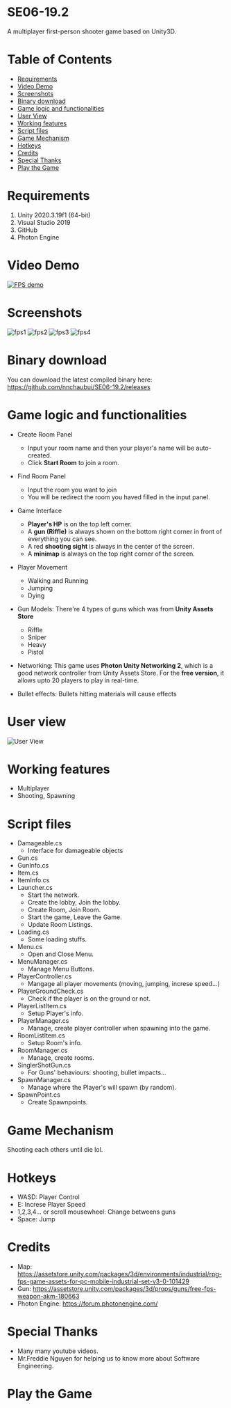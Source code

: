 # SE06-19.2
A multiplayer first-person shooter game based on Unity3D. 

# Table of Contents
- [Requirements](#requirements)
- [Video Demo](#video-demo)
- [Screenshots](#screenshots)
- [Binary download](#binary-download)
- [Game logic and functionalities](#game-logic-and-functionalities)
- [User View](#user-view)
- [Working features](#working-features)
- [Script files](#script-files)
- [Game Mechanism](#game-mechanism)
- [Hotkeys](#hotkeys)
- [Credits](#credits)
- [Special Thanks](#special-thanks)
- [Play the Game](#play-the-game)
# Requirements
1. Unity 2020.3.19f1 (64-bit)
2. Visual Studio 2019
3. GitHub
4. Photon Engine

# Video Demo
[![FPS demo](Demos/1.png)](https://www.youtube.com/watch?v=Wyy2JmqJWXM "FPS demo")

# Screenshots
![fps1](Demos/1.png)
![fps2](Demos/2.png)
![fps3](Demos/3.png)
![fps4](Demos/4.png)

# Binary download

You can download the latest compiled binary here: https://github.com/nnchaubui/SE06-19.2/releases
# Game logic and functionalities

+ Create Room Panel
    - Input your room name and then your player's name will be auto-created.
    - Click **Start Room** to join a room.
+ Find Room Panel
    - Input the room you want to join
    - You will be redirect the room you haved filled in the input panel.
+ Game Interface
    - **Player's HP** is on the top left corner.
    - A **gun (Riffle)** is always shown on the bottom right corner in front of everything you can see.
    - A red **shooting sight** is always in the center of the screen.
    - A **minimap** is always on the top right corner of the screen.

+ Player Movement
    - Walking and Running
    - Jumping
    - Dying

+ Gun Models: There're 4 types of guns which was from **Unity Assets Store**
    - Riffle
    - Sniper
    - Heavy
    - Pistol

+ Networking: This game uses **Photon Unity Networking 2**, which is a good network controller from Unity Assets Store. For the **free version**, it allows upto 20 players to play in real-time.

+ Bullet effects: Bullets hitting materials will cause effects

# User view
![User View](Demos/User_view.png)

# Working features
- Multiplayer
- Shooting, Spawning

# Script files
+ Damageable.cs
    - Interface for damageable objects
+ Gun.cs
+ GunInfo.cs
+ Item.cs
+ ItemInfo.cs
+ Launcher.cs
    - Start the network.
    - Create the lobby, Join the lobby.
    - Create Room, Join Room.
    - Start the game, Leave the Game.
    - Update Room Listings.
+ Loading.cs
    - Some loading stuffs.
+ Menu.cs
    - Open and Close Menu.
+ MenuManager.cs
    - Manage Menu Buttons.
+ PlayerController.cs
    - Mangage all player movements (moving, jumping, increse speed...)
+ PlayerGroundCheck.cs
    - Check if the player is on the ground or not.
+ PlayerListItem.cs
    - Setup Player's info.
+ PlayerManager.cs
    - Manage, create player controller when spawning into the game.
+ RoomListItem.cs
    - Setup Room's info.
+ RoomManager.cs
    - Manage, create rooms.
+ SinglerShotGun.cs
    - For Guns' behaviours: shooting, bullet impacts...
+ SpawnManager.cs
    - Manage where the Player's will spawn (by random).
+ SpawnPoint.cs
    - Create Spawnpoints.

# Game Mechanism
Shooting each others until die lol.
 
# Hotkeys
+ WASD: Player Control
+ E: Increse Player Speed
+ 1,2,3,4... or scroll mousewheel: Change betweens guns
+ Space: Jump

# Credits
- Map: https://assetstore.unity.com/packages/3d/environments/industrial/rpg-fps-game-assets-for-pc-mobile-industrial-set-v3-0-101429
- Gun: https://assetstore.unity.com/packages/3d/props/guns/free-fps-weapon-akm-180663
- Photon Engine: https://forum.photonengine.com/

# Special Thanks
- Many many youtube videos.
- Mr.Freddie Nguyen for helping us to know more about Software Engineering.

# Play the Game
